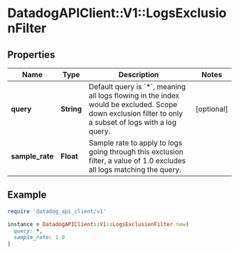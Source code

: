 # DatadogAPIClient::V1::LogsExclusionFilter

## Properties

| Name | Type | Description | Notes |
| ---- | ---- | ----------- | ----- |
| **query** | **String** | Default query is &#x60;*&#x60;, meaning all logs flowing in the index would be excluded. Scope down exclusion filter to only a subset of logs with a log query. | [optional] |
| **sample_rate** | **Float** | Sample rate to apply to logs going through this exclusion filter, a value of 1.0 excludes all logs matching the query. |  |

## Example

```ruby
require 'datadog_api_client/v1'

instance = DatadogAPIClient::V1::LogsExclusionFilter.new(
  query: *,
  sample_rate: 1.0
)
```

